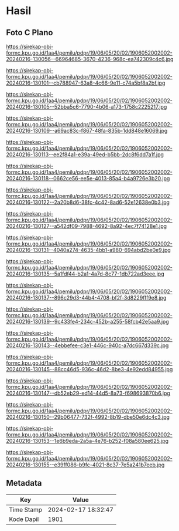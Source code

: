 # Hasil

## Foto C Plano

https://sirekap-obj-formc.kpu.go.id/1aa4/pemilu/pdpr/19/06/05/20/02/1906052002002-20240216-130056--66964685-3670-4236-968c-ea742309c4c6.jpg

https://sirekap-obj-formc.kpu.go.id/1aa4/pemilu/pdpr/19/06/05/20/02/1906052002002-20240216-130101--cb788947-63a8-4c66-9e11-c74a5bf8a2bf.jpg

https://sirekap-obj-formc.kpu.go.id/1aa4/pemilu/pdpr/19/06/05/20/02/1906052002002-20240216-130105--52bba5c6-7790-4b06-a173-1758c2225217.jpg

https://sirekap-obj-formc.kpu.go.id/1aa4/pemilu/pdpr/19/06/05/20/02/1906052002002-20240216-130109--a69ac83c-f867-48fa-835b-1dd848e16069.jpg

https://sirekap-obj-formc.kpu.go.id/1aa4/pemilu/pdpr/19/06/05/20/02/1906052002002-20240216-130113--ee2f84a1-e39a-49ed-b5bb-2dc8f6dd7a1f.jpg

https://sirekap-obj-formc.kpu.go.id/1aa4/pemilu/pdpr/19/06/05/20/02/1906052002002-20240216-130118--0662ce56-ee5e-4013-85a4-b4a9726e3b20.jpg

https://sirekap-obj-formc.kpu.go.id/1aa4/pemilu/pdpr/19/06/05/20/02/1906052002002-20240216-130122--2a20b8d6-38fc-4c42-8ad6-52e12638e0b3.jpg

https://sirekap-obj-formc.kpu.go.id/1aa4/pemilu/pdpr/19/06/05/20/02/1906052002002-20240216-130127--a542df09-7988-4692-8a92-4ec7f74128e1.jpg

https://sirekap-obj-formc.kpu.go.id/1aa4/pemilu/pdpr/19/06/05/20/02/1906052002002-20240216-130131--4040a274-4635-4bb1-a980-694abd2be0e9.jpg

https://sirekap-obj-formc.kpu.go.id/1aa4/pemilu/pdpr/19/06/05/20/02/1906052002002-20240216-130135--5a1fdf44-b2a1-4a7d-8c77-1db722ad3eee.jpg

https://sirekap-obj-formc.kpu.go.id/1aa4/pemilu/pdpr/19/06/05/20/02/1906052002002-20240216-130137--896c29d3-44b4-4708-bf2f-3d8229fff9e8.jpg

https://sirekap-obj-formc.kpu.go.id/1aa4/pemilu/pdpr/19/06/05/20/02/1906052002002-20240216-130139--9c433fe4-234c-452b-a255-58fcb42e5aa9.jpg

https://sirekap-obj-formc.kpu.go.id/1aa4/pemilu/pdpr/19/06/05/20/02/1906052002002-20240216-130143--4ebbefee-c3e1-446c-940c-a7dc667d339c.jpg

https://sirekap-obj-formc.kpu.go.id/1aa4/pemilu/pdpr/19/06/05/20/02/1906052002002-20240216-130145--88cc46d5-936c-46d2-8be3-4e92edd84955.jpg

https://sirekap-obj-formc.kpu.go.id/1aa4/pemilu/pdpr/19/06/05/20/02/1906052002002-20240216-130147--db52eb29-ed14-44d5-8a73-f698693870b6.jpg

https://sirekap-obj-formc.kpu.go.id/1aa4/pemilu/pdpr/19/06/05/20/02/1906052002002-20240216-130150--29b06477-732f-4992-8b19-dbe50e6dc4c3.jpg

https://sirekap-obj-formc.kpu.go.id/1aa4/pemilu/pdpr/19/06/05/20/02/1906052002002-20240216-130153--1e6b9eda-2a5a-4e76-b252-f08a580ee625.jpg

https://sirekap-obj-formc.kpu.go.id/1aa4/pemilu/pdpr/19/06/05/20/02/1906052002002-20240216-130155--e39ff086-b9fc-4021-8c37-7e5a241b7eeb.jpg


## Metadata

| Key        | Value               |
| ---------- | ------------------- |
| Time Stamp | 2024-02-17 18:32:47 |
| Kode Dapil | 1901                |



